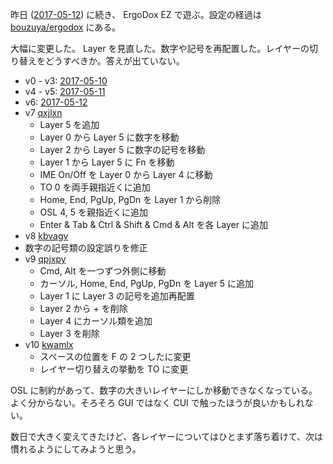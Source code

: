 昨日 ([2017-05-12][]) に続き、 ErgoDox EZ で遊ぶ。設定の経過は [bouzuya/ergodox][] にある。

大幅に変更した。 Layer を見直した。数字や記号を再配置した。レイヤーの切り替えをどうすべきか。答えが出ていない。

- v0 - v3: [2017-05-10][]
- v4 - v5: [2017-05-11][]
- v6: [2017-05-12][]
- v7 [qxjlxn](http://configure.ergodox-ez.com/keyboard_layouts/qxjlxn)
  - Layer 5 を追加
  - Layer 0 から Layer 5 に数字を移動
  - Layer 2 から Layer 5 に数字の記号を移動
  - Layer 1 から Layer 5 に Fn を移動
  - IME On/Off を Layer 0 から Layer 4 に移動
  - TO 0 を両手親指近くに追加
  - Home, End, PgUp, PgDn を Layer 1 から削除
  - OSL 4, 5 を親指近くに追加
  - Enter & Tab & Ctrl & Shift & Cmd & Alt を各 Layer に追加
- v8 [kbvagv](http://configure.ergodox-ez.com/keyboard_layouts/kbvagv)
 - 数字の記号類の設定誤りを修正
- v9 [qpjxpy](http://configure.ergodox-ez.com/keyboard_layouts/qpjxpy)
  - Cmd, Alt を一つずつ外側に移動
  - カーソル, Home, End, PgUp, PgDn を Layer 5 に追加
  - Layer 1 に Layer 3 の記号を追加再配置
  - Layer 2 から + を削除
  - Layer 4 にカーソル類を追加
  - Layer 3 を削除
- v10 [kwamlx](http://configure.ergodox-ez.com/keyboard_layouts/kwamlx)
  - スペースの位置を F の 2 つしたに変更
  - レイヤー切り替えの挙動を TO に変更

OSL に制約があって、数字の大きいレイヤーにしか移動できなくなっている。よく分からない。そろそろ GUI ではなく CUI で触ったほうが良いかもしれない。

数日で大きく変えてきたけど、各レイヤーについてはひとまず落ち着けて、次は慣れるようにしてみようと思う。

[2017-05-10]: http://blog.bouzuya.net/2017/05/10/
[2017-05-11]: http://blog.bouzuya.net/2017/05/11/
[2017-05-12]: http://blog.bouzuya.net/2017/05/12/
[bouzuya/ergodox]: https://github.com/bouzuya/ergodox
